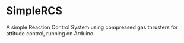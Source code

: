# SimpleRCS
A simple Reaction Control System using compressed gas thrusters for attitude control, running on Arduino.
